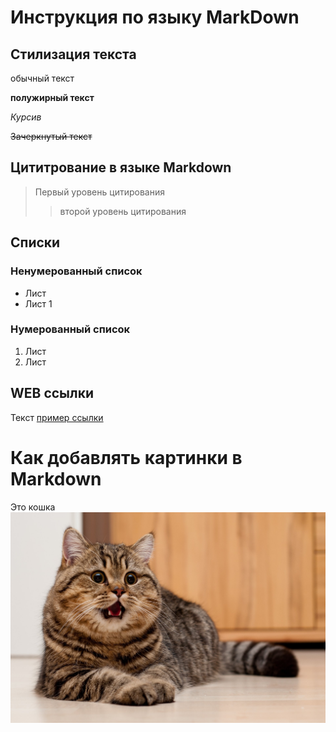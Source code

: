 # Инструкция по языку MarkDown

## Стилизация текста

обычный текст

**полужирный текст**

*Курсив*

~~Зачеркнутый текст~~

## Цититрование в языке Markdown
> Первый уровень цитирования
>> второй уровень цитирования


## Списки
### Ненумерованный список

* Лист
* Лист 1

### Нумерованный список

1. Лист
2. Лист

## WEB ссылки
Текст [пример ссылки](http.example.com "Всплывающая подсказка")

# Как добавлять картинки в Markdown
Это кошка
![Кошка](Cat.jpg)